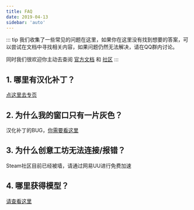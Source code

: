 ```yaml
---
title: FAQ
date: 2019-04-13
sidebar: 'auto'
---
```


::: tip
我们收集了一些常见的问题在这里，如果你在这里没有找到想要的答案，可以尝试在文档中寻找相关内容，如果问题仍然无法解决，请在QQ群内讨论。

同时我们很欢迎你主动去查阅 [官方文档](https://developer.valvesoftware.com/wiki/Main_Page) 和 [社区](https://steamcommunity.com/app/1840/guides/) 
:::

## 1. 哪里有汉化补丁？

[点这里去专页](/views/guide/hanization-patch.html)

## 2. 为什么我的窗口只有一片灰色？

汉化补丁的BUG，[你需要看这里](/views/guide/hanization-patch-bug.html)

## 3. 为什么创意工坊无法连接/报错？

Steam社区目前已经被墙，请通过网易UU进行免费加速

## 4. 哪里获得模型？

[请查看这里](/views/guide/getting-model.html)